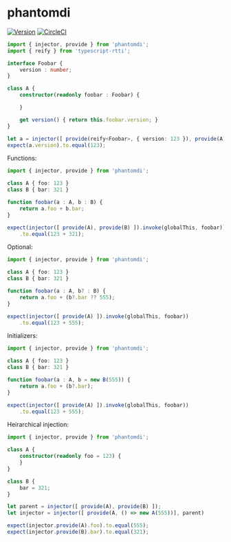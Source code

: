 # phantomdi

[![Version](https://img.shields.io/npm/v/phantomdi.svg)](https://www.npmjs.com/package/phantomdi)
[![CircleCI](https://circleci.com/gh/rezonant/phantomdi/tree/main.svg?style=shield)](https://circleci.com/gh/rezonant/phantomdi/tree/main)

```typescript
import { injector, provide } from 'phantomdi';
import { reify } from 'typescript-rtti';

interface Foobar { 
    version : number;
}

class A {
    constructor(readonly foobar : Foobar) {

    }

    get version() { return this.foobar.version; }
}

let a = injector([ provide(reify<Foobar>, { version: 123 }), provide(A) ]).provide(A)
expect(a.version).to.equal(123);
```

Functions:

```typescript
import { injector, provide } from 'phantomdi';

class A { foo: 123 }
class B { bar: 321 }

function foobar(a : A, b : B) {
    return a.foo + b.bar;
}

expect(injector([ provide(A), provide(B) ]).invoke(globalThis, foobar))
    .to.equal(123 + 321);
```

Optional:

```typescript
import { injector, provide } from 'phantomdi';

class A { foo: 123 }
class B { bar: 321 }

function foobar(a : A, b? : B) {
    return a.foo + (b?.bar ?? 555);
}

expect(injector([ provide(A) ]).invoke(globalThis, foobar))
    .to.equal(123 + 555);
```

Initializers:


```typescript
import { injector, provide } from 'phantomdi';

class A { foo: 123 }
class B { bar: 321 }

function foobar(a : A, b = new B(555)) {
    return a.foo + (b?.bar);
}

expect(injector([ provide(A) ]).invoke(globalThis, foobar))
    .to.equal(123 + 555);
```

Heirarchical injection:

```typescript
import { injector, provide } from 'phantomdi';

class A { 
    constructor(readonly foo = 123) {
    }
}

class B {
    bar = 321;
}

let parent = injector([ provide(A), provide(B) ]);
let injector = injector([ provide(A, () => new A(555))], parent)

expect(injector.provide(A).foo).to.equal(555);
expect(injector.provide(B).bar).to.equal(321);
```